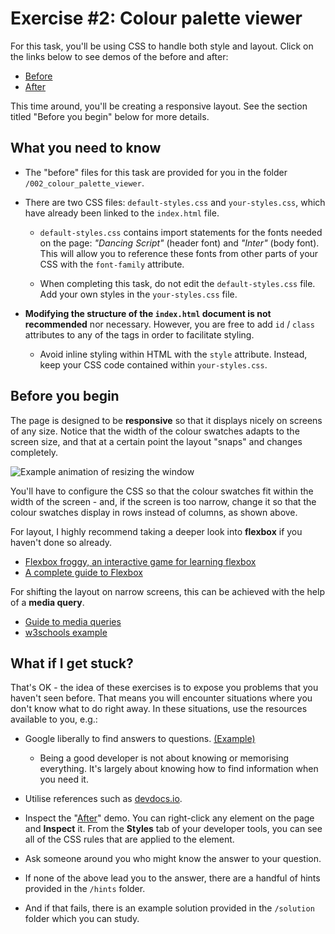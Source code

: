# Exercise #2: Colour palette viewer

For this task, you'll be using CSS to handle both style and layout. Click on the links below to see demos of the before and after:

- [Before](https://liam-web-demos.pages.dev/002_colour_palette_viewer/)
- [After](https://liam-web-demos.pages.dev/002_colour_palette_viewer/solution/)

This time around, you'll be creating a responsive layout. See the section titled "Before you begin" below for more details.

## What you need to know

- The "before" files for this task are provided for you in the folder `/002_colour_palette_viewer`.

- There are two CSS files: `default-styles.css` and `your-styles.css`, which have already been linked to the `index.html` file. 

  - `default-styles.css` contains import statements for the fonts needed on the page: *"Dancing Script"* (header font) and *"Inter"* (body font). This will allow you to reference these fonts from other parts of your CSS with the `font-family` attribute.

  - When completing this task, do not edit the `default-styles.css` file. Add your own styles in the `your-styles.css` file.

- **Modifying the structure of the `index.html` document is not recommended** nor necessary. However, you are free to add `id` / `class` attributes to any of the tags in order to facilitate styling.

  - Avoid inline styling within HTML with the `style` attribute. Instead, keep your CSS code contained within `your-styles.css`.

## Before you begin

The page is designed to be **responsive** so that it displays nicely on screens of any size. Notice that the width of the colour swatches adapts to the screen size, and that at a certain point the layout "snaps" and changes completely.

![Example animation of resizing the window](https://gcdnb.pbrd.co/images/GRZcPcjW8qeD.gif?o=1)

You'll have to configure the CSS so that the colour swatches fit within the width of the screen - and, if the screen is too narrow, change it so that the colour swatches display in rows instead of columns, as shown above.

For layout, I highly recommend taking a deeper look into **flexbox** if you haven't done so already.
- [Flexbox froggy, an interactive game for learning flexbox](https://flexboxfroggy.com/)
- [A complete guide to Flexbox](https://css-tricks.com/snippets/css/a-guide-to-flexbox/)

For shifting the layout on narrow screens, this can be achieved with the help of a **media query**.
- [Guide to media queries](https://css-tricks.com/a-complete-guide-to-css-media-queries/)
- [w3schools example](https://www.w3schools.com/cssref/tryit.php?filename=trycss3_media_bg)

## What if I get stuck? 

That's OK - the idea of these exercises is to expose you problems that you haven't seen before. That means you will encounter situations where you don't know what to do right away. In these situations, use the resources available to you, e.g.:

- Google liberally to find answers to questions. [(Example)](https://www.google.com/search?q=how+to+underline+text+css&oq=how+to+underline+text+css&gs_lcrp=EgZjaHJvbWUyBggAEEUYOTIMCAEQABgUGIcCGIAEMgcIAhAAGIAEMgcIAxAAGIAEMgcIBBAAGIAEMgcIBRAAGIAEMgcIBhAAGIAEMgcIBxAAGIAEMgYICBBFGDzSAQgxODY3ajBqMagCALACAA&sourceid=chrome&ie=UTF-8)

  -  Being a good developer is not about knowing or memorising everything. It's largely about knowing how to find information when you need it.

- Utilise references such as [devdocs.io](https://devdocs.io/).

- Inspect the "[After](https://liam-web-demos.pages.dev/002_colour_palette_viewer/solution/)" demo. You can right-click any element on the page and **Inspect** it. From the **Styles** tab of your developer tools, you can see all of the CSS rules that are applied to the element.

- Ask someone around you who might know the answer to your question.

- If none of the above lead you to the answer, there are a handful of hints provided in the `/hints` folder.

- And if that fails, there is an example solution provided in the `/solution` folder which you can study.